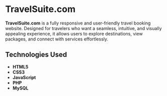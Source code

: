 #  TravelSuite.com

**TravelSuite.com** is a fully responsive and user-friendly travel booking website. Designed for travelers who want a seamless, intuitive, and visually appealing experience, it allows users to explore destinations, view packages, and connect with services effortlessly.

## Technologies Used

- **HTML5**  
- **CSS3**  
- **JavaScript**  
- **PHP**  
- **MySQL**

